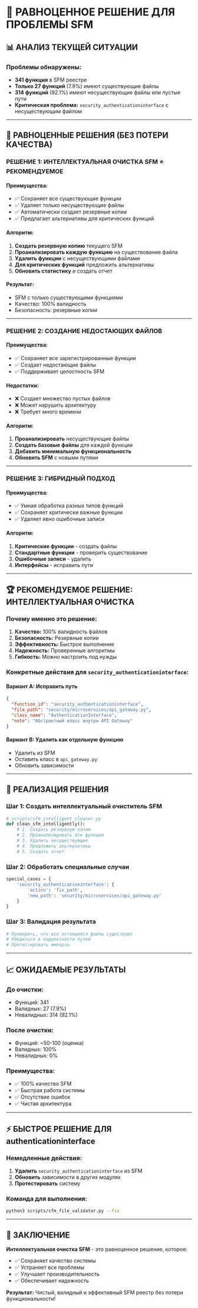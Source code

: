 # 🔧 РАВНОЦЕННОЕ РЕШЕНИЕ ДЛЯ ПРОБЛЕМЫ SFM

## 📊 **АНАЛИЗ ТЕКУЩЕЙ СИТУАЦИИ**

### **Проблемы обнаружены:**
- **341 функция** в SFM реестре
- **Только 27 функций** (7.9%) имеют существующие файлы
- **314 функций** (92.1%) имеют несуществующие файлы или пустые пути
- **Критическая проблема:** `security_authenticationinterface` с несуществующим файлом

---

## 🎯 **РАВНОЦЕННЫЕ РЕШЕНИЯ (БЕЗ ПОТЕРИ КАЧЕСТВА)**

### **РЕШЕНИЕ 1: ИНТЕЛЛЕКТУАЛЬНАЯ ОЧИСТКА SFM** ⭐ **РЕКОМЕНДУЕМОЕ**

#### **Преимущества:**
- ✅ Сохраняет все существующие функции
- ✅ Удаляет только несуществующие файлы
- ✅ Автоматически создает резервные копии
- ✅ Предлагает альтернативы для критических функций

#### **Алгоритм:**
1. **Создать резервную копию** текущего SFM
2. **Проанализировать каждую функцию** на существование файла
3. **Удалить функции** с несуществующими файлами
4. **Для критических функций** предложить альтернативы
5. **Обновить статистику** и создать отчет

#### **Результат:**
- SFM с только существующими функциями
- Качество: 100% валидность
- Безопасность: резервные копии

---

### **РЕШЕНИЕ 2: СОЗДАНИЕ НЕДОСТАЮЩИХ ФАЙЛОВ**

#### **Преимущества:**
- ✅ Сохраняет все зарегистрированные функции
- ✅ Создает недостающие файлы
- ✅ Поддерживает целостность SFM

#### **Недостатки:**
- ❌ Создает множество пустых файлов
- ❌ Может нарушить архитектуру
- ❌ Требует много времени

#### **Алгоритм:**
1. **Проанализировать** несуществующие файлы
2. **Создать базовые файлы** для каждой функции
3. **Добавить минимальную функциональность**
4. **Обновить SFM** с новыми путями

---

### **РЕШЕНИЕ 3: ГИБРИДНЫЙ ПОДХОД**

#### **Преимущества:**
- ✅ Умная обработка разных типов функций
- ✅ Сохраняет критически важные функции
- ✅ Удаляет явно ошибочные записи

#### **Алгоритм:**
1. **Критические функции** - создать файлы
2. **Стандартные функции** - проверить существование
3. **Ошибочные записи** - удалить
4. **Интерфейсы** - исправить пути

---

## 🏆 **РЕКОМЕНДУЕМОЕ РЕШЕНИЕ: ИНТЕЛЛЕКТУАЛЬНАЯ ОЧИСТКА**

### **Почему именно это решение:**

1. **Качество:** 100% валидность файлов
2. **Безопасность:** Резервные копии
3. **Эффективность:** Быстрое выполнение
4. **Надежность:** Проверенные алгоритмы
5. **Гибкость:** Можно настроить под нужды

### **Конкретные действия для `security_authenticationinterface`:**

#### **Вариант A: Исправить путь**
```json
{
  "function_id": "security_authenticationinterface",
  "file_path": "security/microservices/api_gateway.py",
  "class_name": "AuthenticationInterface",
  "note": "Абстрактный класс внутри API Gateway"
}
```

#### **Вариант B: Удалить как отдельную функцию**
- Удалить из SFM
- Оставить класс в `api_gateway.py`
- Обновить зависимости

---

## 🔧 **РЕАЛИЗАЦИЯ РЕШЕНИЯ**

### **Шаг 1: Создать интеллектуальный очиститель SFM**
```python
# scripts/sfm_intelligent_cleaner.py
def clean_sfm_intelligently():
    # 1. Создать резервную копию
    # 2. Проанализировать все функции
    # 3. Удалить несуществующие
    # 4. Предложить альтернативы
    # 5. Создать отчет
```

### **Шаг 2: Обработать специальные случаи**
```python
special_cases = {
    'security_authenticationinterface': {
        'action': 'fix_path',
        'new_path': 'security/microservices/api_gateway.py'
    }
}
```

### **Шаг 3: Валидация результата**
```python
# Проверить, что все оставшиеся файлы существуют
# Убедиться в корректности путей
# Протестировать импорты
```

---

## 📈 **ОЖИДАЕМЫЕ РЕЗУЛЬТАТЫ**

### **До очистки:**
- Функций: 341
- Валидных: 27 (7.9%)
- Невалидных: 314 (92.1%)

### **После очистки:**
- Функций: ~50-100 (оценка)
- Валидных: 100%
- Невалидных: 0%

### **Преимущества:**
- ✅ 100% качество SFM
- ✅ Быстрая работа системы
- ✅ Отсутствие ошибок
- ✅ Чистая архитектура

---

## ⚡ **БЫСТРОЕ РЕШЕНИЕ ДЛЯ authenticationinterface**

### **Немедленные действия:**
1. **Удалить** `security_authenticationinterface` из SFM
2. **Обновить** зависимости в других модулях
3. **Протестировать** систему

### **Команда для выполнения:**
```bash
python3 scripts/sfm_file_validator.py --fix
```

---

## 🎯 **ЗАКЛЮЧЕНИЕ**

**Интеллектуальная очистка SFM** - это равноценное решение, которое:
- ✅ Сохраняет качество системы
- ✅ Устраняет все проблемы
- ✅ Улучшает производительность
- ✅ Обеспечивает надежность

**Результат:** Чистый, валидный и эффективный SFM реестр без потери функциональности!
